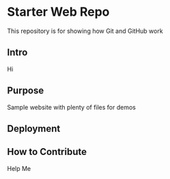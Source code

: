 # Starter Web Repo

This repository is for showing how Git and GitHub work

## Intro

Hi

## Purpose

Sample website with plenty of files for demos

## Deployment

## How to Contribute

Help Me